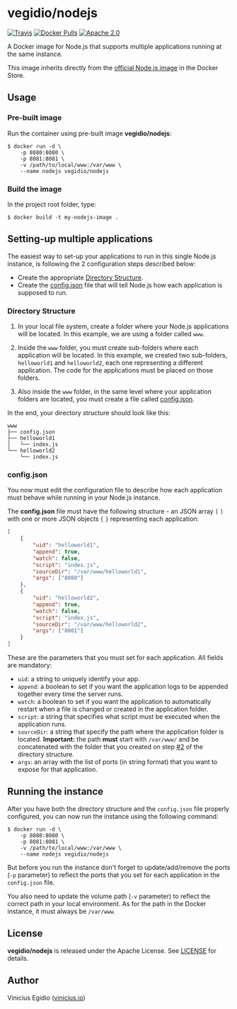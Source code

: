 # vegidio/nodejs

[![Travis](https://img.shields.io/travis/vegidio/docker-nodejs.svg)](https://travis-ci.org/vegidio/docker-nodejs/)
[![Docker Pulls](https://img.shields.io/docker/pulls/vegidio/nodejs.svg)](https://store.docker.com/community/images/vegidio/nodejs)
[![Apache 2.0](https://img.shields.io/badge/license-Apache_License_2.0-blue.svg)](http://www.apache.org/licenses/LICENSE-2.0)

A Docker image for Node.js that supports multiple applications running at the same instance.

This image inherits directly from the [official Node.js image](https://store.docker.com/images/node) in the Docker Store.

## Usage

### Pre-built image

Run the container using pre-built image **vegidio/nodejs**:

```
$ docker run -d \
    -p 8080:8080 \
    -p 8081:8081 \
    -v /path/to/local/www:/var/www \
    --name nodejs vegidio/nodejs
```

### Build the image

In the project root folder, type:

```
$ docker build -t my-nodejs-image .
```

## Setting-up multiple applications

The easiest way to set-up your applications to run in this single Node.js instance, is following the 2 configuration steps described below:

- Create the appropriate [Directory Structure](#directory-structure).
- Create the [config.json](#configjson) file that will tell Node.js how each application is supposed to run.

### Directory Structure

1. In your local file system, create a folder where your Node.js applications will be located. In this example, we are using a folder called `www`.

2. Inside the `www` folder, you must create sub-folders where each application will be located. In this example, we created two sub-folders, `helloworld1` and `helloworld2`, each one representing a different application. The code for the applications must be placed on those folders.

3. Also inside the `www` folder, in the same level where your application folders are located, you must create a file called [config.json](#configjson).

In the end, your directory structure should look like this:

```
www
├── config.json
├── helloworld1
│   └── index.js
└── helloworld2
    └── index.js
```

### config.json

You now must edit the configuration file to describe how each application must behave while running in your Node.js instance.

The **config.json** file must have the following structure - an JSON array `[` `]` with one or more JSON objects `{` `}` representing each application:

```json
[
    {
        "uid": "helloworld1",
        "append": true,
        "watch": false,
        "script": "index.js",
        "sourceDir": "/var/www/helloworld1",
        "args": ["8080"]
    },
    {
        "uid": "helloworld2",
        "append": true,
        "watch": false,
        "script": "index.js",
        "sourceDir": "/var/www/helloworld2",
        "args": ["8081"]
    }
]
```

These are the parameters that you must set for each application. All fields are mandatory:

- `uid`: a string to uniquely identify your app.
- `append`: a boolean to set if you want the application logs to be appended together every time the server runs.
- `watch`: a boolean to set if you want the application to automatically restart when a file is changed or created in the application folder.
- `script`: a string that specifies what script must be executed when the application runs.
- `sourceDir`: a string that specify the path where the application folder is located. **Important:** the path __must__ start with `/var/www/` and be concatenated with the folder that you created on step [#2](#directory-structure) of the directory structure.
- `args`: an array with the list of ports (in string format) that you want to expose for that application.

## Running the instance

After you have both the directory structure and the `config.json` file properly configured, you can now run the instance using the following command:

```
$ docker run -d \
    -p 8080:8080 \
    -p 8081:8081 \
    -v /path/to/local/www:/var/www \
    --name nodejs vegidio/nodejs
```

But before you run the instance don't forget to update/add/remove the ports (`-p` parameter) to reflect the ports that you set for each application in the `config.json` file.

You also need to update the volume path (`-v` parameter) to reflect the correct path in your local environment. As for the path in the Docker instance, it must always be `/var/www`.

## License

**vegidio/nodejs** is released under the Apache License. See [LICENSE](LICENSE.txt) for details.

## Author

Vinicius Egidio ([vinicius.io](http://vinicius.io))
